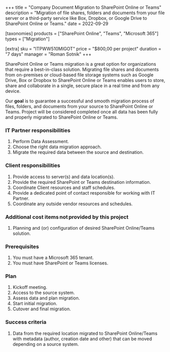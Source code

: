 +++
title = "Company Document Migration to SharePoint Online or Teams"
description = "Migration of file shares, folders and documents from your file server or a third-party service like Box, Dropbox, or Google Drive to SharePoint Online or Teams."
date = 2022-09-29

[taxonomies]
products = ["SharePoint Online", "Teams", "Microsoft 365"]
types = ["Migration"]

[extra]
sku = "ITPWW510MIGOT"
price = "$800,00 per project"
duration = "7 days"
manager = "Roman Sotnik"
+++

SharePoint Online or Teams migration is a great option for organizations that require a best-in-class solution. Migrating file shares and documents from on-premises or cloud-based file storage systems such as Google Drive, Box or Dropbox to SharePoint Online or Teams enables users to store, share and collaborate in a single, secure place in a real time and from any device.  

Our **goal** is to guarantee a successful and smooth migration process of files, folders, and documents from your source to SharePoint Online or Teams. Project will be considered completed once all data has been fully and properly migrated to SharePoint Online or Teams. 

### IT Partner responsibilities

1.  Perform Data Assessment.
2.  Choose the right data migration approach.
3.  Migrate the required data between the source and destination.

### Client responsibilities

1.  Provide access to server(s) and data location(s).
2.  Provide the required SharePoint or Teams destination information. 
3.  Coordinate Client resources and staff schedules.
4.  Provide a dedicated point of contact responsible for working with IT Partner.
5.  Coordinate any outside vendor resources and schedules.

### Additional cost items not provided by this project

1.  Planning and (or) configuration of desired SharePoint Online/Teams solution.

### Prerequisites

1.  You must have a Microsoft 365 tenant.
2.  You must have SharePoint or Teams licenses.

### Plan

1.  Kickoff meeting.
2.  Access to the source system.
3.  Assess data and plan migration.
4.  Start initial migration.
5.  Cutover and final migration.

### Success criteria

1.  Data from the required location migrated to SharePoint Online/Teams with metadata (author, creation date and other) that can be moved depending on a source system.

